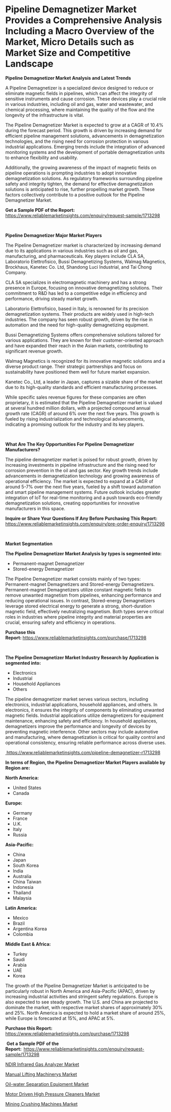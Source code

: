<p><h1>Pipeline Demagnetizer Market Provides a Comprehensive Analysis Including a Macro Overview of the Market, Micro Details such as Market Size and Competitive Landscape</h1></p><p><strong>Pipeline Demagnetizer Market Analysis and Latest Trends</strong></p>
<p><p>A Pipeline Demagnetizer is a specialized device designed to reduce or eliminate magnetic fields in pipelines, which can affect the integrity of sensitive instruments and cause corrosion. These devices play a crucial role in various industries, including oil and gas, water and wastewater, and chemical processing, where maintaining the quality of the flow and the longevity of the infrastructure is vital.</p><p>The Pipeline Demagnetizer Market is expected to grow at a CAGR of 10.4% during the forecast period. This growth is driven by increasing demand for efficient pipeline management solutions, advancements in demagnetization technologies, and the rising need for corrosion protection in various industrial applications. Emerging trends include the integration of advanced monitoring systems and the development of portable demagnetization units to enhance flexibility and usability. </p><p>Additionally, the growing awareness of the impact of magnetic fields on pipeline operations is prompting industries to adopt innovative demagnetization solutions. As regulatory frameworks surrounding pipeline safety and integrity tighten, the demand for effective demagnetization solutions is anticipated to rise, further propelling market growth. These factors collectively contribute to a positive outlook for the Pipeline Demagnetizer Market.</p></p>
<p><strong>Get a Sample PDF of the Report:&nbsp;</strong> <a href="https://www.reliablemarketinsights.com/enquiry/request-sample/1713298?utm_campaign=2214&utm_medium=2&utm_source=Github&utm_content=ia&utm_term=28022025&utm_id=pipeline-demagnetizer">https://www.reliablemarketinsights.com/enquiry/request-sample/1713298</a></p>
<p>&nbsp;</p>
<p><strong>Pipeline Demagnetizer Major Market Players</strong></p>
<p><p>The Pipeline Demagnetizer market is characterized by increasing demand due to its applications in various industries such as oil and gas, manufacturing, and pharmaceuticals. Key players include CLA SA, Laboratorio Elettrofisico, Bussi Demagnetizing Systems, Walmag Magnetics, Brockhaus, Kanetec Co. Ltd, Shandong Luci Industrial, and Tai Chong Company.</p><p>CLA SA specializes in electromagnetic machinery and has a strong presence in Europe, focusing on innovative demagnetizing solutions. Their commitment to R&D has led to a competitive edge in efficiency and performance, driving steady market growth.</p><p>Laboratorio Elettrofisico, based in Italy, is renowned for its precision demagnetization systems. Their products are widely used in high-tech industries. The company has seen robust growth, driven by the rise in automation and the need for high-quality demagnetizing equipment.</p><p>Bussi Demagnetizing Systems offers comprehensive solutions tailored for various applications. They are known for their customer-oriented approach and have expanded their reach in the Asian markets, contributing to significant revenue growth.</p><p>Walmag Magnetics is recognized for its innovative magnetic solutions and a diverse product range. Their strategic partnerships and focus on sustainability have positioned them well for future market expansion.</p><p>Kanetec Co., Ltd, a leader in Japan, captures a sizable share of the market due to its high-quality standards and efficient manufacturing processes.</p><p>While specific sales revenue figures for these companies are often proprietary, it is estimated that the Pipeline Demagnetizer market is valued at several hundred million dollars, with a projected compound annual growth rate (CAGR) of around 6% over the next five years. This growth is fueled by rising industrialization and technological advancements, indicating a promising outlook for the industry and its key players.</p></p>
<p>&nbsp;</p>
<p><strong>What Are The Key Opportunities For Pipeline Demagnetizer Manufacturers?</strong></p>
<p><p>The pipeline demagnetizer market is poised for robust growth, driven by increasing investments in pipeline infrastructure and the rising need for corrosion prevention in the oil and gas sector. Key growth trends include advancements in demagnetization technology and growing awareness of operational efficiency. The market is expected to expand at a CAGR of around 5-7% over the next five years, fueled by a shift toward automation and smart pipeline management systems. Future outlook includes greater integration of IoT for real-time monitoring and a push towards eco-friendly demagnetization solutions, creating opportunities for innovative manufacturers in this space.</p></p>
<p><strong>Inquire or Share Your Questions If Any Before Purchasing This Report:</strong> <a href="https://www.reliablemarketinsights.com/enquiry/pre-order-enquiry/1713298?utm_campaign=2214&utm_medium=2&utm_source=Github&utm_content=ia&utm_term=28022025&utm_id=pipeline-demagnetizer">https://www.reliablemarketinsights.com/enquiry/pre-order-enquiry/1713298</a></p>
<p>&nbsp;</p>
<p><strong>Market Segmentation</strong></p>
<p><strong>The Pipeline Demagnetizer Market Analysis by types is segmented into:</strong></p>
<p><ul><li>Permanent-magnet Demagnetizer</li><li>Stored-energy Demagnetizer</li></ul></p>
<p><p>The Pipeline Demagnetizer market consists mainly of two types: Permanent-magnet Demagnetizers and Stored-energy Demagnetizers. Permanent-magnet Demagnetizers utilize constant magnetic fields to remove unwanted magnetism from pipelines, enhancing performance and reducing operational issues. In contrast, Stored-energy Demagnetizers leverage stored electrical energy to generate a strong, short-duration magnetic field, effectively neutralizing magnetism. Both types serve critical roles in industries where pipeline integrity and material properties are crucial, ensuring safety and efficiency in operations.</p></p>
<p><strong>Purchase this Report:&nbsp;</strong><a href="https://www.reliablemarketinsights.com/purchase/1713298?utm_campaign=2214&utm_medium=2&utm_source=Github&utm_content=ia&utm_term=28022025&utm_id=pipeline-demagnetizer">https://www.reliablemarketinsights.com/purchase/1713298</a></p>
<p>&nbsp;</p>
<p><strong>The Pipeline Demagnetizer Market Industry Research by Application is segmented into:</strong></p>
<p><ul><li>Electronics</li><li>Industrial</li><li>Household Appliances</li><li>Others</li></ul></p>
<p><p>The pipeline demagnetizer market serves various sectors, including electronics, industrial applications, household appliances, and others. In electronics, it ensures the integrity of components by eliminating unwanted magnetic fields. Industrial applications utilize demagnetizers for equipment maintenance, enhancing safety and efficiency. In household appliances, demagnetizers improve the performance and longevity of devices by preventing magnetic interference. Other sectors may include automotive and manufacturing, where demagnetization is critical for quality control and operational consistency, ensuring reliable performance across diverse uses.</p></p>
<p><a href="https://www.reliablemarketinsights.com/pipeline-demagnetizer-r1713298?utm_campaign=2214&utm_medium=2&utm_source=Github&utm_content=ia&utm_term=28022025&utm_id=pipeline-demagnetizer">&nbsp;https://www.reliablemarketinsights.com/pipeline-demagnetizer-r1713298</a></p>
<p><strong>In terms of Region, the Pipeline Demagnetizer Market Players available by Region are:</strong></p>
<p>
    <p> <strong> North America: </strong>
        <ul>
            <li>United States</li>
            <li>Canada</li>
        </ul>
        </p> 
    <p> <strong> Europe: </strong>
        <ul>
            <li>Germany</li>
            <li>France</li>
            <li>U.K.</li>
            <li>Italy</li>
            <li>Russia</li>
        </ul>
        </p> 
    <p> <strong> Asia-Pacific: </strong>
        <ul>
            <li>China</li>
            <li>Japan</li>
            <li>South Korea</li>
            <li>India</li>
            <li>Australia</li>
            <li>China Taiwan</li>
            <li>Indonesia</li>
            <li>Thailand</li>
            <li>Malaysia</li>
        </ul>
        </p> 
    <p> <strong> Latin America: </strong>
        <ul>
            <li>Mexico</li>
            <li>Brazil</li>
            <li>Argentina Korea</li>
            <li>Colombia</li>
        </ul>
        </p> 
    <p> <strong> Middle East & Africa: </strong>
        <ul>
            <li>Turkey</li>
            <li>Saudi</li>
            <li>Arabia</li>
            <li>UAE</li>
            <li>Korea</li>
        </ul>
    </p>
    </p>
<p><p>The growth of the Pipeline Demagnetizer Market is anticipated to be particularly robust in North America and Asia-Pacific (APAC), driven by increasing industrial activities and stringent safety regulations. Europe is also expected to see steady growth. The U.S. and China are projected to dominate the market, with respective market shares of approximately 30% and 25%. North America is expected to hold a market share of around 25%, while Europe is forecasted at 15%, and APAC at 5%.</p></p>
<p><strong>Purchase this Report: </strong><a href="https://www.reliablemarketinsights.com/purchase/1713298?utm_campaign=2214&utm_medium=2&utm_source=Github&utm_content=ia&utm_term=28022025&utm_id=pipeline-demagnetizer">https://www.reliablemarketinsights.com/purchase/1713298</a></p>
<p>&nbsp;<strong>Get a Sample PDF of the Report:&nbsp;&nbsp;</strong><a href="https://www.reliablemarketinsights.com/enquiry/request-sample/1713298?utm_campaign=2214&utm_medium=2&utm_source=Github&utm_content=ia&utm_term=28022025&utm_id=pipeline-demagnetizer">https://www.reliablemarketinsights.com/enquiry/request-sample/1713298</a></p>
<p><strong></strong></p>
<p><p><a href="https://github.com/bmorecock/Market-Research-Report-List-6/blob/main/ndir-infrared-gas-analyzer-market.md?utm_campaign=2214&utm_medium=2&utm_source=Github&utm_content=ia&utm_term=28022025&utm_id=pipeline-demagnetizer">NDIR Infrared Gas Analyzer Market</a></p><p><a href="https://github.com/blunkzegerlw/Market-Research-Report-List-1/blob/main/manual-lifting-machinerys-market.md?utm_campaign=2214&utm_medium=2&utm_source=Github&utm_content=ia&utm_term=28022025&utm_id=pipeline-demagnetizer">Manual Lifting Machinerys Market</a></p><p><a href="https://github.com/AshrafKhan865/Market-Research-Report-List-1/blob/main/oil-water-separation-equipment-market.md?utm_campaign=2214&utm_medium=2&utm_source=Github&utm_content=ia&utm_term=28022025&utm_id=pipeline-demagnetizer">Oil-water Separation Equipment Market</a></p><p><a href="https://github.com/Krish2023na/Market-Research-Report-List-7/blob/main/motor-driven-high-pressure-cleaners-market.md?utm_campaign=2214&utm_medium=2&utm_source=Github&utm_content=ia&utm_term=28022025&utm_id=pipeline-demagnetizer">Motor Driven High Pressure Cleaners Market</a></p><p><a href="https://github.com/RickHolmes3/Market-Research-Report-List-7/blob/main/mining-crushing-machines-market.md?utm_campaign=2214&utm_medium=2&utm_source=Github&utm_content=ia&utm_term=28022025&utm_id=pipeline-demagnetizer">Mining Crushing Machines Market</a></p></p>